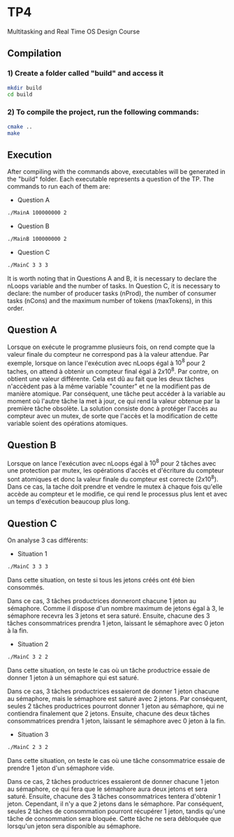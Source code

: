 # TP4
Multitasking and Real Time OS Design Course

##  Compilation

### 1) Create a folder called "build" and access it

```bash
mkdir build
cd build
```

### 2) To compile the project, run the following commands:

```bash
cmake ..
make
```

## Execution

After compiling with the commands above, executables will be generated in the "build" folder. Each executable represents a question of the TP. The commands to run each of them are:

- Question A
```bash
./MainA 100000000 2
```

- Question B
```bash
./MainB 100000000 2
```

- Question C
```bash
./MainC 3 3 3
```

It is worth noting that in Questions A and B, it is necessary to declare the nLoops variable and the number of tasks.
In Question C, it is necessary to declare: the number of producer tasks (nProd), the number of consumer tasks (nCons) and the maximum number of tokens (maxTokens), in this order.

## Question A
Lorsque on exécute le programme plusieurs fois, on rend compte que la valeur finale du compteur ne correspond pas à la valeur attendue. Par exemple, lorsque on lance l'exécution avec nLoops égal à $10^8$ pour $2$ taches, on attend à obtenir un compteur final égal à $2x10^8$. Par contre, on obtient une valeur différente.
Cela est dû au fait que les deux tâches n'accèdent pas à la même variable "counter" et ne la modifient pas de manière atomique. Par conséquent, une tâche peut accéder à la variable au moment où l'autre tâche la met à jour, ce qui rend la valeur obtenue par la première tâche obsolète.
La solution consiste donc à protéger l'accès au compteur avec un mutex, de sorte que l'accès et la modification de cette variable soient des opérations atomiques.

## Question B

Lorsque on lance l'exécution avec nLoops égal à $10^8$ pour $2$ tâches avec une protection par mutex, les opérations d'accès et d'écriture du compteur sont atomiques et donc la valeur finale du compteur est correcte ($2x10^8$). Dans ce cas, la tache doit prendre et vendre le mutex à chaque fois qu'elle accède au compteur et le modifie, ce qui rend le processus plus lent et avec un temps d'exécution beaucoup plus long.

## Question C

On analyse 3 cas différents:

- Situation 1

```bash
./MainC 3 3 3
```

Dans cette situation, on teste si tous les jetons créés ont été bien consommés.

Dans ce cas, 3 tâches productrices donneront chacune 1 jeton au sémaphore. Comme il dispose d'un nombre maximum de jetons égal à 3, le sémaphore recevra les 3 jetons et sera saturé. Ensuite, chacune des 3 tâches consommatrices prendra 1 jeton, laissant le sémaphore avec 0 jeton à la fin.


- Situation 2

```bash
./MainC 3 2 2
```

Dans cette situation, on teste le cas où un tâche productrice essaie de donner 1 jeton à un sémaphore qui est saturé.

Dans ce cas, 3 tâches productrices essaieront de donner 1 jeton chacune au sémaphore, mais le sémaphore est saturé avec 2 jetons. Par conséquent, seules 2 tâches productrices pourront donner 1 jeton au sémaphore, qui ne contiendra finalement que 2 jetons. Ensuite, chacune des deux tâches consommatrices prendra 1 jeton, laissant le sémaphore avec 0 jeton à la fin.


- Situation 3

```bash
./MainC 2 3 2
```

Dans cette situation, on teste le cas où une tâche consommatrice essaie de prendre 1 jeton d'un sémaphore vide.

Dans ce cas, 2 tâches productrices essaieront de donner chacune 1 jeton au sémaphore, ce qui fera que le sémaphore aura deux jetons et sera saturé. Ensuite, chacune des 3 tâches consommatrices tentera d'obtenir 1 jeton. Cependant, il n'y a que 2 jetons dans le sémaphore. Par conséquent, seules 2 tâches de consommation pourront récupérer 1 jeton, tandis qu'une tâche de consommation sera bloquée. Cette tâche ne sera débloquée que lorsqu'un jeton sera disponible au sémaphore.
